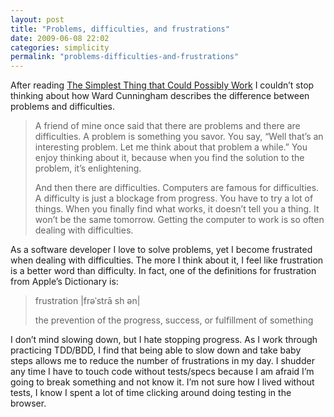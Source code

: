 ```yaml
---
layout: post
title: "Problems, difficulties, and frustrations"
date: 2009-06-08 22:02
categories: simplicity
permalink: "problems-difficulties-and-frustrations"
---
```


After reading [The Simplest Thing that Could Possibly Work](http://www.artima.com/intv/simplestP.html) I couldn’t stop thinking about how Ward Cunningham describes the difference between problems and difficulties.

> A friend of mine once said that there are problems and there are difficulties. A problem is something you savor. You say, “Well that’s an interesting problem. Let me think about that problem a while.” You enjoy thinking about it, because when you find the solution to the problem, it’s enlightening.
>
> And then there are difficulties. Computers are famous for difficulties. A difficulty is just a blockage from progress. You have to try a lot of things. When you finally find what works, it doesn’t tell you a thing. It won’t be the same tomorrow. Getting the computer to work is so often dealing with difficulties.

As a software developer I love to solve problems, yet I become frustrated when dealing with difficulties. The more I think about it, I feel like frustration is a better word than difficulty.  In fact, one of the definitions for frustration from Apple’s Dictionary is:

> frustration |frəˈstrā sh ən|
>
> the prevention of the progress, success, or fulfillment of something

I don’t mind slowing down, but I hate stopping progress.  As I work through practicing TDD/BDD, I find that being able to slow down and take baby steps allows me to reduce the number of frustrations in my day.  I shudder any time I have to touch code without tests/specs because I am afraid I’m going to break something and not know it.  I’m not sure how I lived without tests, I know I spent a lot of time clicking around doing testing in the browser.
